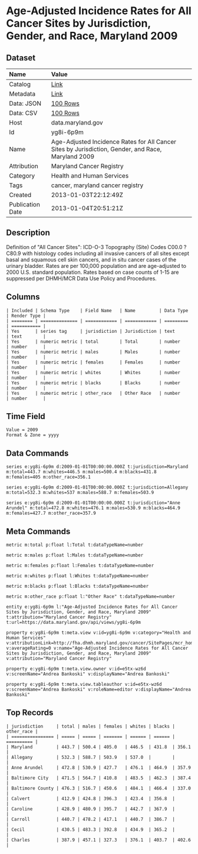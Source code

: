 # Age-Adjusted Incidence Rates for All Cancer Sites by Jurisdiction, Gender, and Race, Maryland 2009

## Dataset

| Name | Value |
| :--- | :---- |
| Catalog | [Link](https://catalog.data.gov/dataset/age-adjusted-incidence-rates-for-all-cancer-sites-by-jurisdiction-gender-and-race-maryland-81eb8) |
| Metadata | [Link](https://data.maryland.gov/api/views/yg8i-6p9m) |
| Data: JSON | [100 Rows](https://data.maryland.gov/api/views/yg8i-6p9m/rows.json?max_rows=100) |
| Data: CSV | [100 Rows](https://data.maryland.gov/api/views/yg8i-6p9m/rows.csv?max_rows=100) |
| Host | data.maryland.gov |
| Id | yg8i-6p9m |
| Name | Age-Adjusted Incidence Rates for All Cancer Sites by Jurisdiction, Gender, and Race, Maryland 2009 |
| Attribution | Maryland Cancer Registry |
| Category | Health and Human Services |
| Tags | cancer, maryland cancer registry |
| Created | 2013-01-03T22:12:49Z |
| Publication Date | 2013-01-04T20:51:21Z |

## Description

Definition of "All Cancer Sites": ICD-O-3 Topography (Site) Codes  C00.0 ? C80.9  with histology codes including all invasive cancers of all sites except basal and squamous cell skin cancers, and in situ cancer cases of the urinary bladder.  Rates are per 100,000 population and are age-adjusted to 2000 U.S. standard population. Rates based on case counts of 1-15 are suppressed per DHMH/MCR Data Use Policy and Procedures.

## Columns

```ls
| Included | Schema Type    | Field Name   | Name         | Data Type | Render Type |
| ======== | ============== | ============ | ============ | ========= | =========== |
| Yes      | series tag     | jurisdiction | Jurisdiction | text      | text        |
| Yes      | numeric metric | total        | Total        | number    | number      |
| Yes      | numeric metric | males        | Males        | number    | number      |
| Yes      | numeric metric | females      | Females      | number    | number      |
| Yes      | numeric metric | whites       | Whites       | number    | number      |
| Yes      | numeric metric | blacks       | Blacks       | number    | number      |
| Yes      | numeric metric | other_race   | Other Race   | number    | number      |
```

## Time Field

```ls
Value = 2009
Format & Zone = yyyy
```

## Data Commands

```ls
series e:yg8i-6p9m d:2009-01-01T00:00:00.000Z t:jurisdiction=Maryland m:total=443.7 m:whites=446.5 m:males=500.4 m:blacks=431.8 m:females=405 m:other_race=356.1

series e:yg8i-6p9m d:2009-01-01T00:00:00.000Z t:jurisdiction=Allegany m:total=532.3 m:whites=537 m:males=588.7 m:females=503.9

series e:yg8i-6p9m d:2009-01-01T00:00:00.000Z t:jurisdiction="Anne Arundel" m:total=472.8 m:whites=476.1 m:males=530.9 m:blacks=464.9 m:females=427.7 m:other_race=357.9
```

## Meta Commands

```ls
metric m:total p:float l:Total t:dataTypeName=number

metric m:males p:float l:Males t:dataTypeName=number

metric m:females p:float l:Females t:dataTypeName=number

metric m:whites p:float l:Whites t:dataTypeName=number

metric m:blacks p:float l:Blacks t:dataTypeName=number

metric m:other_race p:float l:"Other Race" t:dataTypeName=number

entity e:yg8i-6p9m l:"Age-Adjusted Incidence Rates for All Cancer Sites by Jurisdiction, Gender, and Race, Maryland 2009" t:attribution="Maryland Cancer Registry" t:url=https://data.maryland.gov/api/views/yg8i-6p9m

property e:yg8i-6p9m t:meta.view v:id=yg8i-6p9m v:category="Health and Human Services" v:attributionLink=http://fha.dhmh.maryland.gov/cancer/SitePages/mcr_home.aspx v:averageRating=0 v:name="Age-Adjusted Incidence Rates for All Cancer Sites by Jurisdiction, Gender, and Race, Maryland 2009" v:attribution="Maryland Cancer Registry"

property e:yg8i-6p9m t:meta.view.owner v:id=e5tx-wz6d v:screenName="Andrea Bankoski" v:displayName="Andrea Bankoski"

property e:yg8i-6p9m t:meta.view.tableauthor v:id=e5tx-wz6d v:screenName="Andrea Bankoski" v:roleName=editor v:displayName="Andrea Bankoski"
```

## Top Records

```ls
| jurisdiction     | total | males | females | whites | blacks | other_race | 
| ================ | ===== | ===== | ======= | ====== | ====== | ========== | 
| Maryland         | 443.7 | 500.4 | 405.0   | 446.5  | 431.8  | 356.1      | 
| Allegany         | 532.3 | 588.7 | 503.9   | 537.0  |        |            | 
| Anne Arundel     | 472.8 | 530.9 | 427.7   | 476.1  | 464.9  | 357.9      | 
| Baltimore City   | 471.5 | 564.7 | 410.8   | 483.5  | 462.3  | 387.4      | 
| Baltimore County | 476.3 | 516.7 | 450.6   | 484.1  | 466.4  | 337.0      | 
| Calvert          | 412.9 | 424.8 | 396.3   | 423.4  | 356.8  |            | 
| Caroline         | 428.9 | 480.9 | 395.7   | 442.7  | 367.9  |            | 
| Carroll          | 440.7 | 478.2 | 417.1   | 440.7  | 386.7  |            | 
| Cecil            | 430.5 | 483.3 | 392.8   | 434.9  | 365.2  |            | 
| Charles          | 387.9 | 457.1 | 327.3   | 376.1  | 403.7  | 402.6      | 
```